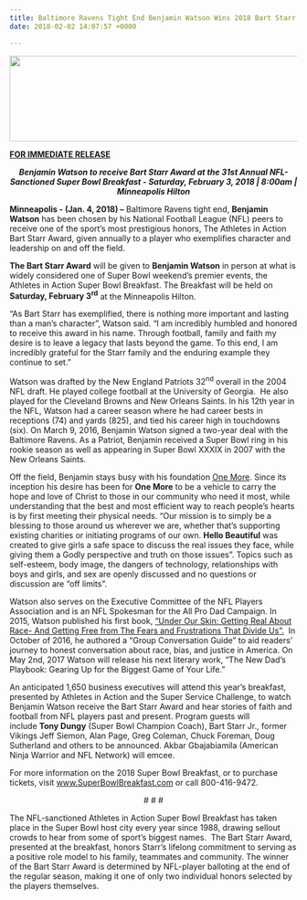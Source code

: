 ```yaml
---
title: Baltimore Ravens Tight End Benjamin Watson Wins 2018 Bart Starr Award
date: 2018-02-02 14:07:57 +0000

---
```

<div class="align-center">
<img width="550px" height="150px" src="{{ site.baseurl }}/assets/img/2018SuperBowlBreakfastLogo.png" />
</div>
<p><strong><span style="text-decoration: underline;"></span></strong></p><p><strong><span style="text-decoration: underline;"></span></strong></p>
<p><strong><span style="text-decoration: underline;">FOR IMMEDIATE RELEASE </span></strong></p>
<p style="text-align: center;"><strong><em>Benjamin Watson to receive Bart Starr Award at the 31st Annual NFL-Sanctioned Super Bowl Breakfast - Saturday, February 3, 2018 | 8:00am | Minneapolis Hilton</em></strong></p><p></p><p><strong>Minneapolis - (Jan. 4, 2018) –</strong> Baltimore Ravens tight end, <strong>Benjamin Watson</strong> has been chosen by his National Football League (NFL) peers to receive one of the sport’s most prestigious honors, The Athletes in Action Bart Starr Award, given annually to a player who exemplifies character and leadership on and off the field.</p><p></p><p><strong>The Bart Starr Award</strong> will be given to <strong>Benjamin Watson</strong> in person at what is widely considered one of Super Bowl weekend’s premier events, the Athletes in Action Super Bowl Breakfast. The Breakfast will be held on <strong>Saturday, February 3<sup>rd</sup></strong> at the Minneapolis Hilton.</p><p></p><p>“As Bart Starr has exemplified, there is nothing more important and lasting than a man’s character”, Watson said. “I am incredibly humbled and honored to receive this award in his name. Through football, family and faith my desire is to leave a legacy that lasts beyond the game. To this end, I am incredibly grateful for the Starr family and the enduring example they continue to set.”</p><p></p><p>Watson was drafted by the New England Patriots 32<sup>nd</sup> overall in the 2004 NFL draft. He played college football at the University of Georgia.  He also played for the Cleveland Browns and New Orleans Saints. In his 12th year in the NFL, Watson had a career season where he had career bests in receptions (74) and yards (825), and tied his career high in touchdowns (six). On March 9, 2016, Benjamin Watson signed a two-year deal with the Baltimore Ravens. As a Patriot, Benjamin received a Super Bowl ring in his rookie season as well as appearing in Super Bowl XXXIX in 2007 with the New Orleans Saints.</p><p></p><p>Off the field, Benjamin stays busy with his foundation <a href="http://www.thebenjaminwatson.com/foundation/">One More</a>. Since its inception his desire has been for <strong>One More</strong> to be a vehicle to carry the hope and love of Christ to those in our community who need it most, while understanding that the best and most efficient way to reach people’s hearts is by first meeting their physical needs. “Our mission is to simply be a blessing to those around us wherever we are, whether that’s supporting existing charities or initiating programs of our own. <strong>Hello Beautiful</strong> was created to give girls a safe space to discuss the real issues they face, while giving them a Godly perspective and truth on those issues”. Topics such as self-esteem, body image, the dangers of technology, relationships with boys and girls, and sex are openly discussed and no questions or discussion are “off limits”.</p><p></p><p>Watson also serves on the Executive Committee of the NFL Players Association and is an NFL Spokesman for the All Pro Dad Campaign. In 2015, Watson published his first book, <a href="http://underourskinbook.com/">“Under Our Skin: Getting Real About Race- And Getting Free from The Fears and Frustrations That Divide Us”.</a>  In October of 2016, he authored a “Group Conversation Guide” to aid readers’ journey to honest conversation about race, bias, and justice in America. On May 2nd, 2017 Watson will release his next literary work, “The New Dad’s Playbook: Gearing Up for the Biggest Game of Your Life.”</p><p></p><p>An anticipated 1,650 business executives will attend this year’s breakfast, presented by Athletes in Action and the Super Service Challenge, to watch Benjamin Watson receive the Bart Starr Award and hear stories of faith and football from NFL players past and present. Program guests will include <strong>Tony Dungy</strong> (Super Bowl Champion Coach), Bart Starr Jr., former Vikings Jeff Siemon, Alan Page, Greg Coleman, Chuck Foreman, Doug Sutherland and others to be announced. Akbar Gbajabiamila (American Ninja Warrior and NFL Network) will emcee.</p><p></p><p>For more information on the 2018 Super Bowl Breakfast, or to purchase tickets, visit <a href="www.superbowlbreakfast.com">www.SuperBowlBreakfast.com</a> or call 800-416-9472.</p><p></p><p style="text-align: center;"># # #</p><p></p><p>The NFL-sanctioned Athletes in Action Super Bowl Breakfast has taken place in the Super Bowl host city every year since 1988, drawing sellout crowds to hear from some of sport’s biggest names.  The Bart Starr Award, presented at the breakfast, honors Starr’s lifelong commitment to serving as a positive role model to his family, teammates and community. The winner of the Bart Starr Award is determined by NFL-player balloting at the end of the regular season, making it one of only two individual honors selected by the players themselves.</p>